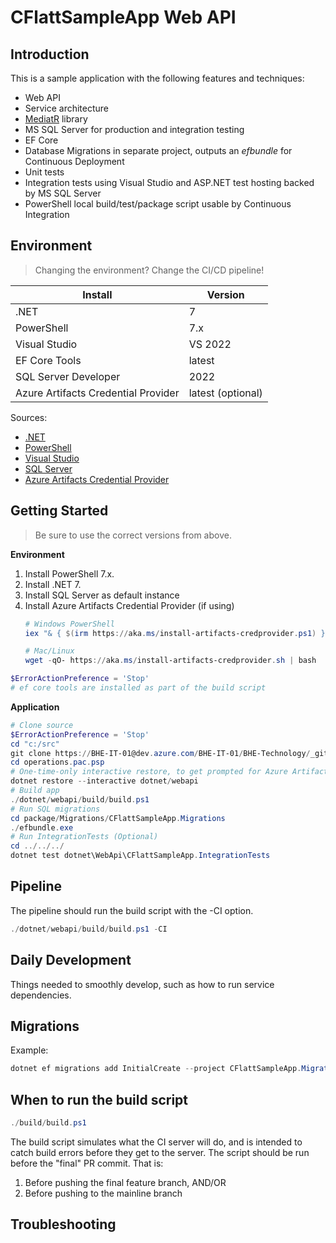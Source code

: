 # CFlattSampleApp Web API

## Introduction
This is a sample application with the following features and techniques:

*   Web API
*   Service architecture
*   [MediatR](https://github.com/jbogard/MediatR) library
*   MS SQL Server for production and integration testing
*   EF Core
*   Database Migrations in separate project, outputs an *efbundle* for Continuous Deployment
*   Unit tests
*   Integration tests using Visual Studio and ASP.NET test hosting backed by MS SQL Server
*   PowerShell local build/test/package script usable by Continuous Integration

## Environment
> Changing the environment? Change the CI/CD pipeline!

Install                             | Version    
------------------------------------|------------
.NET                                | 7
PowerShell                          | 7.x
Visual Studio                       | VS 2022
EF Core Tools                       | latest
SQL Server Developer                | 2022
Azure Artifacts Credential Provider | latest (optional)

Sources:
*   [.NET](https://dotnet.microsoft.com/download/dotnet)
*   [PowerShell](https://docs.microsoft.com/en-us/powershell/scripting/install/installing-powershell-core-on-windows)
*   [Visual Studio](https://visualstudio.microsoft.com/downloads/)
*   [SQL Server](https://www.microsoft.com/en-us/sql-server/sql-server-downloads)
*   [Azure Artifacts Credential Provider](https://github.com/microsoft/artifacts-credprovider#azure-artifacts-credential-provider)

## Getting Started
> Be sure to use the correct versions from above.

**Environment**  
1.  Install PowerShell 7.x.
1.  Install .NET 7.
1.  Install SQL Server as default instance
1.  Install Azure Artifacts Credential Provider (if using)
    ```powershell
    # Windows PowerShell
    iex "& { $(irm https://aka.ms/install-artifacts-credprovider.ps1) }"
    
    # Mac/Linux
    wget -qO- https://aka.ms/install-artifacts-credprovider.sh | bash
    ```

```powershell
$ErrorActionPreference = 'Stop'
# ef core tools are installed as part of the build script
```

**Application** 
```powershell
# Clone source
$ErrorActionPreference = 'Stop'
cd "c:/src"
git clone https://BHE-IT-01@dev.azure.com/BHE-IT-01/BHE-Technology/_git/operations.pac.psp
cd operations.pac.psp
# One-time-only interactive restore, to get prompted for Azure Artifacts credentials if necessary
dotnet restore --interactive dotnet/webapi
# Build app
./dotnet/webapi/build/build.ps1
# Run SQL migrations
cd package/Migrations/CFlattSampleApp.Migrations
./efbundle.exe
# Run IntegrationTests (Optional)
cd ../../../
dotnet test dotnet\WebApi\CFlattSampleApp.IntegrationTests
```

## Pipeline
The pipeline should run the build script with the -CI option.

```powershell
./dotnet/webapi/build/build.ps1 -CI
```

## Daily Development
Things needed to smoothly develop, such as how to run service dependencies.

## Migrations
Example:

```powershell
dotnet ef migrations add InitialCreate --project CFlattSampleApp.Migrations --startup-project CFlattSampleApp.Migrations --context CFlattSampleAppDbContext
```

## When to run the build script
```powershell
./build/build.ps1
```
The build script simulates what the CI server will do, and is intended to catch build errors before they get to the server. The script should be run before the "final" PR commit. That is:

1.  Before pushing the final feature branch, AND/OR
1.  Before pushing to the mainline branch

## Troubleshooting

